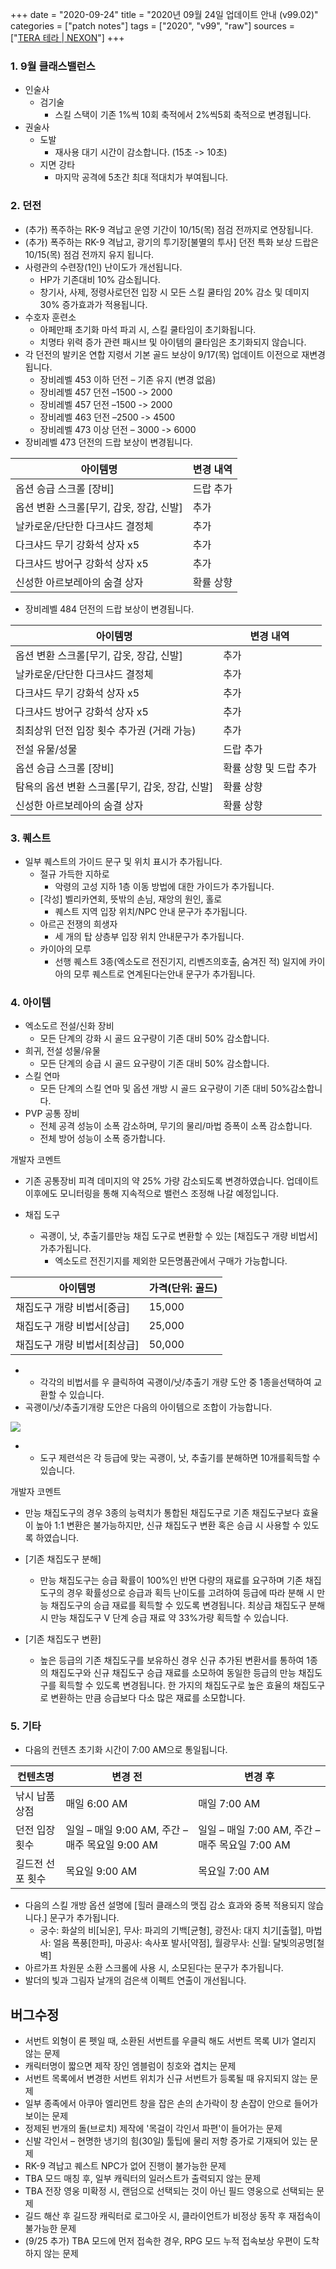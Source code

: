 +++
date = "2020-09-24"
title = "2020년 09월 24일 업데이트 안내 (v99.02)"
categories = ["patch notes"]
tags = ["2020", "v99", "raw"]
sources = ["[TERA 테라 | NEXON](http://tera.nexon.com/news/update/view.aspx?n4articlesn=450)"]
+++

### 1. 9월 클래스밸런스
- 인술사
  - 검기술
    - 스킬 스택이 기존 1%씩 10회 축적에서 2%씩5회 축적으로 변경됩니다.
- 권술사
  - 도발
    - 재사용 대기 시간이 감소합니다. (15초 -> 10초)
  - 지면 강타
    - 마지막 공격에 5초간 최대 적대치가 부여됩니다.
 
### 2. 던전
- (추가) 폭주하는 RK-9 격납고 운영 기간이 10/15(목) 점검 전까지로 연장됩니다.
- (추가) 폭주하는 RK-9 격납고, 광기의 투기장[불멸의 투사] 던전 특화 보상 드랍은 10/15(목) 점검 전까지 유지 됩니다.
- 사령관의 수련장(1인) 난이도가 개선됩니다.
  - HP가 기존대비 10% 감소됩니다.
  - 창기사, 사제, 정령사로던전 입장 시 모든 스킬 쿨타임 20% 감소 및 데미지 30% 증가효과가 적용됩니다.
- 수호자 훈련소
  - 아페만패 초기화 마석 파괴 시, 스킬 쿨타임이 초기화됩니다.
  - 치명타 위력 증가 관련 패시브 및 아이템의 쿨타임은 초기화되지 않습니다.
- 각 던전의 발키온 연합 지령서 기본 골드 보상이 9/17(목) 업데이트 이전으로 재변경됩니다.
  - 장비레벨 453 이하 던전 – 기존 유지 (변경 없음)
  - 장비레벨 457 던전 –1500 -> 2000
  - 장비레벨 457 던전 –1500 -> 2000
  - 장비레벨 463 던전 –2500 -> 4500
  - 장비레벨 473 이상 던전 – 3000 -> 6000
- 장비레벨 473 던전의 드랍 보상이 변경됩니다.

| 아이템명 | 변경 내역 |
| - | - |
| 옵션 승급 스크롤 [장비] | 드랍 추가 |
| 옵션 변환 스크롤[무기, 갑옷, 장갑, 신발] | 추가 |
| 날카로운/단단한 다크샤드 결정체 | 추가 |
| 다크샤드 무기 강화석 상자 x5 | 추가 |
| 다크샤드 방어구 강화석 상자 x5 | 추가 |
| 신성한 아르보레아의 숨결 상자 | 확률 상향 |

- 장비레벨 484 던전의 드랍 보상이 변경됩니다.

| 아이템명 | 변경 내역 |
| - | - |
| 옵션 변환 스크롤[무기, 갑옷, 장갑, 신발] | 추가 |
| 날카로운/단단한 다크샤드 결정체 | 추가 |
| 다크샤드 무기 강화석 상자 x5 | 추가 |
| 다크샤드 방어구 강화석 상자 x5 | 추가 |
| 최최상위 던전 입장 횟수 추가권 (거래 가능) | 추가 |
| 전설 유물/성물 | 드랍 추가 |
| 옵션 승급 스크롤 [장비] | 확률 상향 및 드랍 추가 |
| 탐욕의 옵션 변환 스크롤[무기, 갑옷, 장갑, 신발] | 확률 상향 |
| 신성한 아르보레아의 숨결 상자 | 확률 상향 |
 
### 3. 퀘스트
- 일부 퀘스트의 가이드 문구 및 위치 표시가 추가됩니다.
  - 절규 가득한 지하로
    - 악령의 고성 지하 1층 이동 방법에 대한 가이드가 추가됩니다.
  - [각성] 벨리카연회, 뜻밖의 손님, 재앙의 원인, 홀로
    - 퀘스트 지역 입장 위치/NPC 안내 문구가 추가됩니다.
  - 아르곤 전쟁의 희생자
    - 세 개의 탑 상층부 입장 위치 안내문구가 추가됩니다.
  - 카이아의 모루
    - 선행 퀘스트 3종(엑소도르 전진기지, 리벤즈의호출, 숨겨진 적) 일지에 카이아의 모루 퀘스트로 연계된다는안내 문구가 추가됩니다.
 
### 4. 아이템
- 엑소도르 전설/신화 장비
  - 모든 단계의 강화 시 골드 요구량이 기존 대비 50% 감소합니다.
- 희귀, 전설 성물/유물
  - 모든 단계의 승급 시 골드 요구량이 기존 대비 50% 감소합니다.
- 스킬 연마
  - 모든 단계의 스킬 연마 및 옵션 개방 시 골드 요구량이 기존 대비 50%감소합니다.
- PVP 공통 장비
  - 전체 공격 성능이 소폭 감소하며, 무기의 물리/마법 증폭이 소폭 감소합니다.
  - 전체 방어 성능이 소폭 증가합니다.
 
개발자 코멘트
- 기존 공통장비 피격 데미지의 약 25% 가량 감소되도록 변경하였습니다. 업데이트 이후에도 모니터링을 통해 지속적으로 밸런스 조정해 나갈 예정입니다.

- 채집 도구
  - 곡괭이, 낫, 추출기를만능 채집 도구로 변환할 수 있는 [채집도구 개량 비법서]가추가됩니다.
    - 엑소도르 전진기지를 제외한 모든명품관에서 구매가 가능합니다.

| 아이템명 | 가격(단위: 골드) |
| - | - |
| 채집도구 개량 비법서[중급] | 15,000 |
| 채집도구 개량 비법서[상급] | 25,000 |
| 채집도구 개량 비법서[최상급] | 50,000 |

  - 
    - 각각의 비법서를 우 클릭하여 곡괭이/낫/추출기 개량 도안 중 1종을선택하여 교환할 수 있습니다.
  - 곡괭이/낫/추출기개량 도안은 다음의 아이템으로 조합이 가능합니다.

![](/images/patch/v99-02_1.png)

  -   
    - 도구 제련석은 각 등급에 맞는 곡괭이, 낫, 추출기를 분해하면 10개를획득할 수 있습니다.
 
개발자 코멘트
- 만능 채집도구의 경우 3종의 능력치가 통합된 채집도구로 기존 채집도구보다 효율이 높아 1:1 변환은 불가능하지만, 신규 채집도구 변환 혹은 승급 시 사용할 수 있도록 하였습니다.
 
- [기존 채집도구 분해]
  - 만능 채집도구는 승급 확률이 100%인 반면 다량의 재료를 요구하며 기존 채집도구의 경우 확률성으로 승급과 획득 난이도를 고려하여 등급에 따라 분해 시 만능 채집도구의 승급 재료를 획득할 수 있도록 변경됩니다. 최상급 채집도구 분해 시 만능 채집도구 V 단계 승급 재료 약 33%가량 획득할 수 있습니다.
 
- [기존 채집도구 변환]
  - 높은 등급의 기존 채집도구를 보유하신 경우 신규 추가된 변환서를 통하여 1종의 채집도구와 신규 채집도구 승급 재료를 소모하여 동일한 등급의 만능 채집도구를 획득할 수 있도록 변경됩니다. 한 가지의 채집도구로 높은 효율의 채집도구로 변환하는 만큼 승급보다 다소 많은 재료를 소모합니다.
 
### 5. 기타
- 다음의 컨텐츠 초기화 시간이 7:00 AM으로 통일됩니다.

| 컨텐츠명 | 변경 전 | 변경 후 |
| - | - | - |
| 낚시 납품상점 | 매일 6:00 AM | 매일 7:00 AM |
| 던전 입장횟수 | 일일 – 매일 9:00 AM, 주간 – 매주 목요일 9:00 AM  | 일일 – 매일 7:00 AM, 주간 – 매주 목요일 7:00 AM |
| 길드전 선포 횟수 | 목요일 9:00 AM | 목요일 7:00 AM |

- 다음의 스킬 개방 옵션 설명에 [힐러 클래스의 맷집 감소 효과와 중복 적용되지 않습니다.] 문구가 추가됩니다.
  - 궁수: 화살의 비[뇌운], 무사: 파괴의 기백[균형], 광전사: 대지 치기[출혈], 마법사: 얼음 폭풍[한파], 마공사: 속사포 발사[약점], 월광무사: 신월: 달빛의공명[철벽]
- 아르가프 차원문 소환 스크롤에 사용 시, 소모된다는 문구가 추가됩니다.
- 발더의 빛과 그림자 날개의 검은색 이펙트 연출이 개선됩니다.
 
## 버그수정

- 서번트 외형이 론 펫일 때, 소환된 서번트를 우클릭 해도 서번트 목록 UI가 열리지 않는 문제
- 캐릭터명이 짧으면 제작 장인 엠블럼이 칭호와 겹치는 문제
- 서번트 목록에서 변경한 서번트 위치가 신규 서번트가 등록될 때 유지되지 않는 문제
- 일부 종족에서 아쿠아 엘리먼트 창을 잡은 손의 손가락이 창 손잡이 안으로 들어가 보이는 문제
- 정제된 번개의 돌(브로치) 제작에 '목걸이 각인서 파편'이 들어가는 문제
- 신발 각인서 – 현명한 냉기의 힘(30일) 툴팁에 물리 저항 증가로 기재되어 있는 문제
- RK-9 격납고 퀘스트 NPC가 없어 진행이 불가능한 문제
- TBA 모드 매칭 후, 일부 캐릭터의 일러스트가 출력되지 않는 문제
- TBA 전장 영웅 미확정 시, 랜덤으로 선택되는 것이 아닌 필드 영웅으로 선택되는 문제
- 길드 해산 후 길드장 캐릭터로 로그아웃 시, 클라이언트가 비정상 동작 후 재접속이 불가능한 문제
- (9/25 추가) TBA 모드에 먼저 접속한 경우, RPG 모드 누적 접속보상 우편이 도착하지 않는 문제
